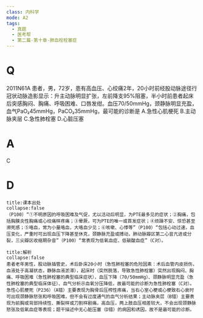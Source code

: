 ```yaml
---
class: 内科学
mode: A2
tags:
  - 真题
  - 医考帮
  - 第二篇-第十章-肺血栓栓塞症
---
```


# Q
2011N61A 患者，男，72岁，患有高血压、心绞痛2年，20小时前经股动脉途径行冠状动脉造影显示：升主动脉明显扩张，左前降支95%阻塞，半小时前患者起床后突感胸闷、胸痛、呼吸困难、口唇发绀。血压70/50mmHg，颈静脉明显充盈，血气PaO₂45mmHg，PaCO₂35mmHg，最可能的诊断是
A.急性心肌梗死
B.主动脉夹层
C.急性肺栓塞
D.心脏压塞

# A
C
# D
```ad-note
title:课本出处
collapse:false
（P100）“①不明原因的呼吸困难及气促，尤以活动后明显，为PTE最多见的症状；②胸痛，包括胸膜炎性胸痛或心绞痛样疼痛；③晕厥，可为PTE的唯一或首发症状；④烦躁不安、惊恐甚至濒死感；⑤咯血，常为小量咯血，大咯血少见；⑥咳嗽、心悸等”（P100）“包括心动过速，血压变化，严重时可出现血压下降甚至休克，颈静脉充盈或搏动，肺动脉瓣区第二心音亢进或分裂，三尖瓣区收缩期杂音”（P100）“常表现为低氧血症、低碳酸血症”（C对）。
```

```ad-summary
title:解析
collapse:false
患者老年男性，股动脉插管史，术后卧床20小时（急性肺栓塞的危险因素：术后血管内皮损伤，血液处于高凝状态，静脉血液淤滞），起床时（突然脱落，导致急性肺栓塞）突然出现胸闷、胸痛、呼吸困难（急性肺栓塞的典型临床症状），血压下降（70/50mmHg）、颈静脉明显充盈（急性肺栓塞的典型临床体征）、血气分析示血氧分压降低，故最可能的诊断为急性肺栓塞（C对）。急性心肌梗死（P236）（A错）主要表现为胸骨后压榨性疼痛，当右心室心梗或心梗致右心衰时可出现颈静脉怒张和呼吸困难，但不会有过度通气的血气分析结果；主动脉夹层（B错）主要表现为前胸或背部持续性、撕裂样或刀割样剧痛，高血压，两上肢血压相差较大，不会出现颈静脉怒张及低氧血症等表现；题干描述中无心脏压塞（D错）的病因和诱因，故不是最可能的诊断。
```

